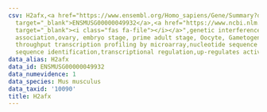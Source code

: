 ```yaml
---
csv: H2afx,<a href="https://www.ensembl.org/Homo_sapiens/Gene/Summary?db=core;g=ENSMUSG00000049932"
  target="_blank">ENSMUSG00000049932</a>,<a href="https://www.ncbi.nlm.nih.gov/pubmed/21690297"
  target="_blank"><i class="fas fa-file"></i></a>",genetic interference,functional
  association,ovary, embryo stage, prime adult stage, Oocyte, Gametogenesis, high
  throughput transcription profiling by microarray,nucleotide sequence identification,nucleotide
  sequence identification,transcriptional regulation,up-regulates activity
data_alias: H2afx
data_id: ENSMUSG00000049932
data_numevidence: 1
data_species: Mus musculus
data_taxid: '10090'
title: H2afx
---
```

